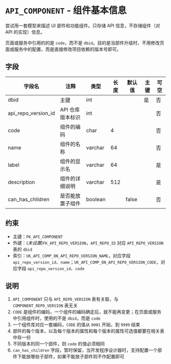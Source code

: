 # `API_COMPONENT` - 组件基本信息

尝试用一套模型来描述 UI 部件和功能组件。只存储 API 信息，不存储组件（对 API 的实现）信息。

页面或服务中引用的的是 `code`，而不是 `dbid`。目的是当部件升级时，不用修改页面或服务中的配置，而是直接修改项目依赖的版本号即可。

## 字段

| 字段名              | 注释             | 类型    | 长度 | 默认值 | 主键 | 可空 |
| ------------------- | ---------------- | ------- | ---- | ------ | ---- | ---- |
| dbid                | 主键             | int     |      |        | 是   | 否   |
| api_repo_version_id | API 仓库版本标识 | int     |      |        |      | 否   |
| code                | 组件的编码       | char    | 4    |        |      | 否   |
| name                | 组件的名称       | varchar | 64   |        |      | 否   |
| label               | 组件的显示名     | varchar | 64   |        |      | 是   |
| description         | 组件的详细说明   | varchar | 512  |        |      | 是   |
| can_has_children    | 是否能放置子组件 | boolean |      | false  |      | 否   |

## 约束

* 主键：`PK_API_COMPONENT`
* 外键：(*未设置*)`FK_API_REPO_VERSION`，`API_REPO_ID` 对应 `API_REPO_VERSION` 表的 `dbid`
* 索引：`UK_API_COMP_ON_API_REPO_VERSION_NAME`，对应字段 `api_repo_version_id`、`name`；`UK_API_COMP_ON_API_REPO_VERSION_CODE`，对应字段 `api_repo_version_id`、`code`

## 说明

1. `API_COMPONENT` 只与 `API_REPO_VERSION` 表有关联，与 `COMPONENT_REPO_VERSION` 表无关
2. `CODE` 是组件的编码，一个组件的编码确定后，就不能再变更；在页面或服务中引用组件时，使用的不是 `dbid`，而是 `code`
3. 一个组件库对应一套编码，`CODE` 的值从 `0001` 开始，到 `9999` 结束
4. 部件的每个版本，以及每个版本的属性和每个版本的属性可选值都要在相关表中存一份
5. 不同版本的同一个部件，则 `code` 的值必须相同
6. `can_has_children` 字段，暂时保留，当开发程序设计器时，支持配置一个部件下能放哪些子部件，如果不能放子部件则不作配置即可
